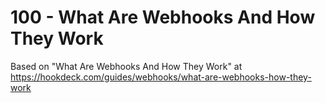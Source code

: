 # 100 - What Are Webhooks And How They Work

Based on "What Are Webhooks And How They Work" at https://hookdeck.com/guides/webhooks/what-are-webhooks-how-they-work

